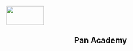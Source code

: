 <img src="https://bancopan.corporate.gama.academy/wp-content/uploads/sites/10/2021/08/logo-Positivo.png" width="100px" height="50px"><h2 align="center"> Pan Academy</h2>

